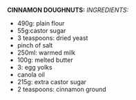 **CINNAMON DOUGHNUTS:**
*INGREDIENTS:*
* 490g: plain flour
* 55g:castor sugar
* 3 teaspoons: dried yeast
* pinch of salt
* 250ml: warmed milk
* 100g: melted butter
* 3: egg yolks
* canola oil 
* 215g: extra castor sugar
* 2 teaspoons: cinnamon ground


